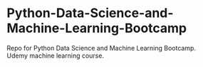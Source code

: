 # Python-Data-Science-and-Machine-Learning-Bootcamp
Repo for Python Data Science and Machine Learning Bootcamp.  
Udemy machine learning course.